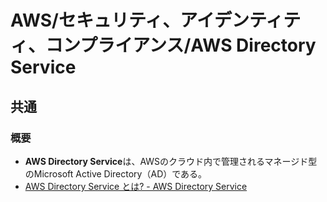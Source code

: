 # AWS/セキュリティ、アイデンティティ、コンプライアンス/AWS Directory Service

## 共通

### 概要

- **AWS Directory Service**は、AWSのクラウド内で管理されるマネージド型のMicrosoft Active Directory（AD）である。
- [AWS Directory Service とは? - AWS Directory Service](https://docs.aws.amazon.com/ja_jp/directoryservice/latest/admin-guide/what_is.html)
